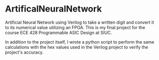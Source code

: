 # ArtificalNeuralNetwork
Artificial Neural Network using Verilog to take a written digit and convert it to its numerical value utilizing an FPGA. This is my final project for the course ECE 428 Programmable ASIC Design at SIUC.

In addition to the project itself, I wrote a python script to perform the same calculations with the hex values used in the Verilog project to verify the project's accuracy.
